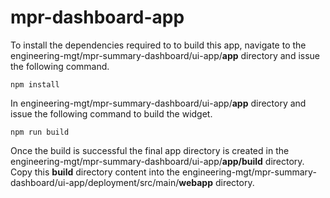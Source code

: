 # mpr-dashboard-app

To install the dependencies required to to build this app, navigate to the engineering-mgt/mpr-summary-dashboard/ui-app/**app** directory and issue the following command.
```
npm install
```

In engineering-mgt/mpr-summary-dashboard/ui-app/**app** directory and issue the following command to build the widget.
```
npm run build
```

Once the build is successful the final app directory is created in the engineering-mgt/mpr-summary-dashboard/ui-app/**app/build** directory. Copy this **build** directory content into the engineering-mgt/mpr-summary-dashboard/ui-app/deployment/src/main/**webapp** directory.
